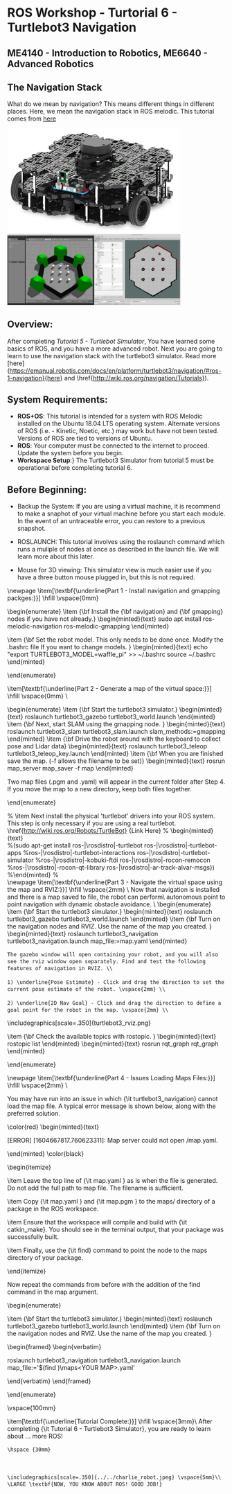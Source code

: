 # ROS Workshop - Turtorial 6 - Turtlebot3 Navigation
## ME4140 - Introduction to Robotics, ME6640 - Advanced Robotics 

## The Navigation Stack

What do we mean by navigation? This means different things in different places. Here, we mean the navigation stack in ROS melodic. This tutorial comes from [here](http://emanual.robotis.com/docs/en/platform/turtlebot3/simulation/#simulation) 

<img src="turtlebotPi.jpg" alt="drawing" width="400"/>
<img src="turtlebot3_maps.png" alt="drawing" width="400"/>
	
## Overview:
After completing _Tutorial 5 - Turtlebot Simulator_, You have learned some basics of ROS, and you have a more advanced robot. Next you are going to learn to use the navigation stack with the turtlebot3 simulator. Read more [here](https://emanual.robotis.com/docs/en/platform/turtlebot3/navigation/#ros-1-navigation}{here} and \href{http://wiki.ros.org/navigation/Tutorials}).
	
## System Requirements:

- **ROS+OS**: This tutorial is intended for a system with ROS Melodic installed on the Ubuntu 18.04 LTS operating system. Alternate versions of ROS (i.e. - Kinetic, Noetic, etc.) may work but have not been tested. Versions of ROS are tied to versions of Ubuntu.
- **ROS**: Your computer must be connected to the internet to proceed. Update the system before you begin.
- **Workspace Setup**:} The Turtlebot3 Simulator from tutorial 5 must be operational before completing tutorial 6.  

	
## Before Beginning:
	
- Backup the System: If you are using a virtual machine, it is recommend to make a snaphot of your virtual machine before you start each module. In the event of an untraceable error, you can restore to a previous snapshot. 

- ROSLAUNCH: This tutorial involves using the roslaunch command which runs a muliple of nodes at once as described in the launch file. We will learn more about this later. 

- Mouse for 3D viewing: This simulator view is much easier use if you have a three button mouse plugged in, but this is not required.
	
		 



\newpage
\item[\textbf{\underline{Part 1 - Install navigation and gmapping packges:}}] \hfill \vspace{0mm}
	
\begin{enumerate}
\item {\bf Install the {\bf navigation} and {\bf gmapping} nodes if you have not already.}
\begin{minted}{text} 
sudo apt install ros-melodic-navigation ros-melodic-gmapping
\end{minted}

\item {\bf Set the robot model. This only needs to be done once. Modify the .bashrc file If you want to change models. }
\begin{minted}{text}
echo "export TURTLEBOT3_MODEL=waffle_pi" >> ~/.bashrc
source ~/.bashrc
\end{minted}

\end{enumerate}

\item[\textbf{\underline{Part 2 - Generate a map of the virtual space:}}] \hfill \vspace{0mm}	\\

\begin{enumerate}
\item {\bf   Start the turtlebot3 simulator.}
\begin{minted}{text} 
roslaunch turtlebot3_gazebo turtlebot3_world.launch
\end{minted}
\item {\bf Next, start SLAM using the gmapping node. }
\begin{minted}{text} 
roslaunch turtlebot3_slam turtlebot3_slam.launch slam_methods:=gmapping
\end{minted}
\item {\bf Drive the robot around with the keyboard to collect pose and Lidar data}
\begin{minted}{text} 
roslaunch turtlebot3_teleop turtlebot3_teleop_key.launch
\end{minted}
\item {\bf When you are finished save the map. (-f allows the filename to be set)}
\begin{minted}{text} 
rosrun map_server map_saver -f map
\end{minted}

Two map files (.pgm and .yaml) will appear in the current folder after Step 4. If you move the map to a new directory, keep both files together.

\end{enumerate}


%    \item Next install the physical 'turtlebot' drivers into your ROS system. This step is only necessary if you are using a real turtlebot. \href{http://wiki.ros.org/Robots/TurtleBot} {Link Here} 
%   \begin{minted}{text}  
%(sudo apt-get install ros-|\rosdistro|-turtlebot ros-|\rosdistro|-turtlebot-apps
%ros-|\rosdistro|-turtlebot-interactions ros-|\rosdistro|-turtlebot-simulator 
%ros-|\rosdistro|-kobuki-ftdi ros-|\rosdistro|-rocon-remocon 
%ros-|\rosdistro|-rocon-qt-library ros-|\rosdistro|-ar-track-alvar-msgs})
%\end{minted}
%    
\newpage
\item[\textbf{\underline{Part 3 - Navigate the virtual space using the map and RVIZ:}}] \hfill \vspace{2mm}	\\
Now that navigation is installed and there is a map saved to file, the robot can perform\\ autonomous point to point navigation with dynamic obstacle avoidance. \\
\begin{enumerate}
\item {\bf   Start the turtlebot3 simulator.}
\begin{minted}{text} 
  roslaunch turtlebot3_gazebo turtlebot3_world.launch
\end{minted}
\item {\bf  Turn on the navigation nodes and RVIZ. Use the name of the map you created. }
\begin{minted}{text} 
roslaunch turtlebot3_navigation turtlebot3_navigation.launch map_file:=map.yaml
\end{minted}

	The gazebo window will open containing your robot, and you will also see the rviz window open separately. Find and test the following features of navigation in RVIZ. \\
	
	1) \underline{Pose Estimate} - Click and drag the direction to set the current pose estimate of the robot. \vspace{2mm} \\
	
	2) \underline{2D Nav Goal} - Click and drag the direction to define a goal point for the robot in the map. \vspace{2mm} \\

\includegraphics[scale=.350]{turtlebot3_rviz.png}



\item {\bf Check the available topics with rostopic. }
\begin{minted}{text} 
rostopic list
\end{minted}
\begin{minted}{text} 
rosrun rqt_graph rqt_graph 
\end{minted}

\end{enumerate}

\newpage
\item[\textbf{\underline{Part 4 - Issues Loading Maps Files:}}] \hfill \vspace{2mm}	\\

You may have run into an issue in which {\it turtlebot3\_navigation} cannot load the map file. A typical error message is shown below, along with the preferred solution.


\color{red}
\begin{minted}{text} 

[ERROR] [1604667817.760623311]: Map server could not open /map.yaml.

\end{minted}
\color{black}

\begin{itemize}

\item Leave the top line of {\it map.yaml } as is when the file is generated. Do not add the full path to map file. The filename is sufficient. 

\item Copy {\it map.yaml } and {\it map.pgm } to the maps/ directory of a package in the ROS workspace.

\item Ensure that the workspace will compile and build with {\it catkin\_make}. You should see in the terminal output, that your package was successfully built. 

\item Finally, use the {\it find} command to point the node to the maps directory of your package.

\end{itemize}

Now repeat the commands from before with the addition of the find command in the map argument. 

\begin{enumerate}


\item {\bf   Start the turtlebot3 simulator.}
\begin{minted}{text} 
  roslaunch turtlebot3_gazebo turtlebot3_world.launch
\end{minted}
\item {\bf  Turn on the navigation nodes and RVIZ. Use the name of the map you created. }

\begin{framed}
\begin{verbatim}

roslaunch turtlebot3_navigation turtlebot3_navigation.launch \
map_file:='$(find <YOUR PKG>)\maps\<YOUR MAP>.yaml'

\end{verbatim}
\end{framed}




\end{enumerate}

\vspace{100mm}

\item[\textbf{\underline{Tutorial Complete:}}] \hfill \vspace{3mm}\\ 
	After completing {\it Tutorial 6 - Turtlebot3 Simulator}, you are ready to learn about ... more ROS!
	
	\hspace {30mm}	
	
	
	
	\includegraphics[scale=.350]{../../charlie_robot.jpeg} \vspace{5mm}\\
    \LARGE \textbf{NOW, YOU KNOW ABOUT ROS! GOOD JOB!}
	
	
		
